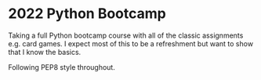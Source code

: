 <h1>2022 Python Bootcamp</h1>
<p>Taking a full Python bootcamp course with all of the classic assignments e.g. card games. I expect most of this to be a refreshment but want to show that I know the basics.</p>
<p>Following PEP8 style throughout.</p>